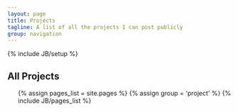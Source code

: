 ```yaml
---
layout: page
title: Projects
tagline: A list of all the projects I can post publicly
group: navigation
---
```

{% include JB/setup %}

<h2>All Projects</h2>
<ul>
	{% assign pages_list = site.pages %}
	{% assign group = 'project' %}
	{% include JB/pages_list %}
</ul>
